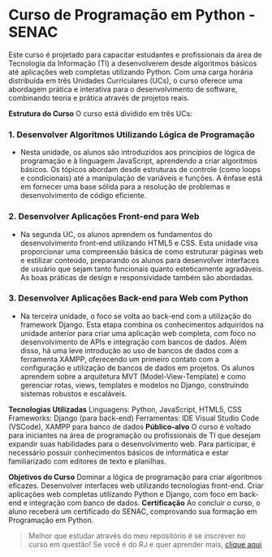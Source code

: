 # Curso de Programação em Python - SENAC

Este curso é projetado para capacitar estudantes e profissionais da área de Tecnologia da Informação (TI) a desenvolverem desde algoritmos básicos até aplicações web completas utilizando Python. Com uma carga horária distribuída em três Unidades Curriculares (UCs), o curso oferece uma abordagem prática e interativa para o desenvolvimento de software, combinando teoria e prática através de projetos reais.

**Estrutura do Curso**
O curso está dividido em três UCs:

### 1. Desenvolver Algoritmos Utilizando Lógica de Programação

- Nesta unidade, os alunos são introduzidos aos princípios de lógica de programação e à linguagem JavaScript, aprendendo a criar algoritmos básicos. Os tópicos abordam desde estruturas de controle (como loops e condicionais) até a manipulação de variáveis e funções. A ênfase está em fornecer uma base sólida para a resolução de problemas e desenvolvimento de código eficiente.

### 2. Desenvolver Aplicações Front-end para Web

- Na segunda UC, os alunos aprendem os fundamentos do desenvolvimento front-end utilizando HTML5 e CSS. Esta unidade visa proporcionar uma compreensão básica de como estruturar páginas web e estilizar conteúdo, preparando os alunos para desenvolver interfaces de usuário que sejam tanto funcionais quanto esteticamente agradáveis. As boas práticas de design e responsividade também são abordadas.

### 3. Desenvolver Aplicações Back-end para Web com Python

- Na terceira unidade, o foco se volta ao back-end com a utilização do framework Django. Esta etapa combina os conhecimentos adquiridos na unidade anterior para criar uma aplicação web completa, com foco no desenvolvimento de APIs e integração com bancos de dados. Além disso, há uma leve introdução ao uso de bancos de dados com a ferramenta XAMPP, oferecendo um primeiro contato com a configuração e utilização de bancos de dados em projetos. Os alunos aprendem sobre a arquitetura MVT (Model-View-Template) e como gerenciar rotas, views, templates e modelos no Django, construindo sistemas robustos e escaláveis.

**Tecnologias Utilizadas**
Linguagens: Python, JavaScript, HTML5, CSS
Frameworks: Django (para back-end)
Ferramentas: IDE Visual Studio Code (VSCode), XAMPP para banco de dados
**Público-alvo**
O curso é voltado para iniciantes na área de programação ou profissionais de TI que desejam expandir suas habilidades para o desenvolvimento web. Para participar, é necessário possuir conhecimentos básicos de informática e estar familiarizado com editores de texto e planilhas.

**Objetivos do Curso**
Dominar a lógica de programação para criar algoritmos eficazes.
Desenvolver interfaces web utilizando tecnologias front-end.
Criar aplicações web completas utilizando Python e Django, com foco em back-end e integração com banco de dados.
**Certificação**
Ao concluir o curso, o aluno receberá um certificado do SENAC, comprovando sua formação em Programação em Python.

> Melhor que estudar através do meu repositório é se inscrever no curso em questão! Se você é do RJ e quer aprender mais, [clique aqui](https://www.rj.senac.br/cursos/ti-e-informatica/programacao-em-python?csrt=10188448771115384169)
